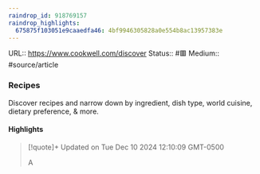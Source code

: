 ```yaml
---
raindrop_id: 918769157
raindrop_highlights:
  675875f103051e9caaedfa46: 4bf9946305828a0e554b8ac13957383e
---
```


URL:: https://www.cookwell.com/discover
Status:: #🟥
Medium:: #source/article


### Recipes

Discover recipes and narrow down by ingredient, dish type, world cuisine, dietary preference, &amp; more.

#### Highlights

> [!quote]+ Updated on Tue Dec 10 2024 12:10:09 GMT-0500
>
> A

